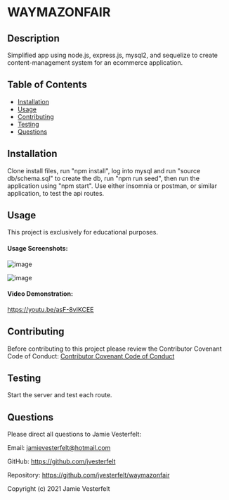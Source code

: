 
# WAYMAZONFAIR
    
## Description
Simplified app using node.js, express.js, mysql2, and sequelize to create content-management system for an ecommerce application.
    
## Table of Contents
* [Installation](#Installation)
* [Usage](#Usage)
* [Contributing](#Contributing)
* [Testing](#Testing)
* [Questions](#Questions)    
    
## Installation
Clone install files, run "npm install", log into mysql and run "source db/schema.sql" to create the db, run "npm run seed", then run the application using "npm start". Use either insomnia or postman, or similar application, to test the api routes.
    
## Usage
This project is exclusively for educational purposes.
    
#### Usage Screenshots:
![image](https://user-images.githubusercontent.com/81572838/126921685-7fe3b454-be0c-4e99-9d94-60460d04a281.png)

![image](https://user-images.githubusercontent.com/81572838/126921716-d996322a-6f23-46ef-a687-55e407121320.png)

#### Video Demonstration:
https://youtu.be/asF-8vIKCEE

    
## Contributing
Before contributing to this project please review the Contributor Covenant Code of Conduct:
[Contributor Covenant Code of Conduct](https://www.contributor-covenant.org/version/2/0/code_of_conduct/code_of_conduct.md)
    
## Testing
Start the server and test each route.
    
## Questions
    
Please direct all questions to Jamie Vesterfelt:
    
Email: jamievesterfelt@hotmail.com
    
GitHub: https://github.com/jvesterfelt
    
Repository: https://github.com/jvesterfelt/waymazonfair

    
    
Copyright (c) 2021 Jamie Vesterfelt

